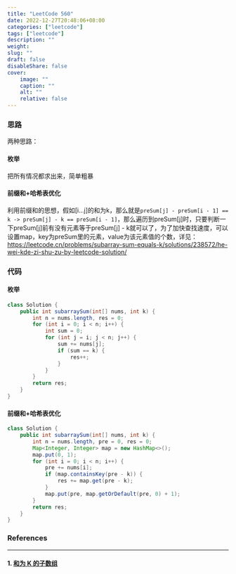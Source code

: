 ```yaml
---
title: "LeetCode 560"
date: 2022-12-27T20:48:06+08:00
categories: ["leetcode"]
tags: ["leetcode"]
description: ""
weight:
slug: ""
draft: false
disableShare: false
cover:
    image: ""
    caption: ""
    alt: ""
    relative: false
---
```


### 思路

两种思路：

#### 枚举

把所有情况都求出来，简单粗暴

#### 前缀和+哈希表优化

利用前缀和的思想，假如[i...j]的和为k，那么就是`preSum[j] - preSum[i - 1] == k -> preSum[j] - k == preSum[i - 1]`，那么遍历到preSum[j]时，只要判断一下preSum[j]前有没有元素等于preSum[j] - k就可以了，为了加快查找速度，可以设置map，key为preSum里的元素，value为该元素值的个数，详见：<https://leetcode.cn/problems/subarray-sum-equals-k/solutions/238572/he-wei-kde-zi-shu-zu-by-leetcode-solution/>

### 代码

#### 枚举

```java
class Solution {
    public int subarraySum(int[] nums, int k) {
        int n = nums.length, res = 0;
        for (int i = 0; i < n; i++) {
            int sum = 0;
            for (int j = i; j < n; j++) {
                sum += nums[j];
                if (sum == k) {
                    res++;
                }
            }
        }
        return res;
    }
}
```

#### 前缀和+哈希表优化

```java
class Solution {
    public int subarraySum(int[] nums, int k) {
        int n = nums.length, pre = 0, res = 0;
        Map<Integer, Integer> map = new HashMap<>();
        map.put(0, 1);
        for (int i = 0; i < n; i++) {
            pre += nums[i];
            if (map.containsKey(pre - k)) {
                res += map.get(pre - k);
            }
            map.put(pre, map.getOrDefault(pre, 0) + 1);
        }
        return res;
    }
}
```

### References

---

#### 1. [和为 K 的子数组](https://leetcode.cn/problems/subarray-sum-equals-k/)

